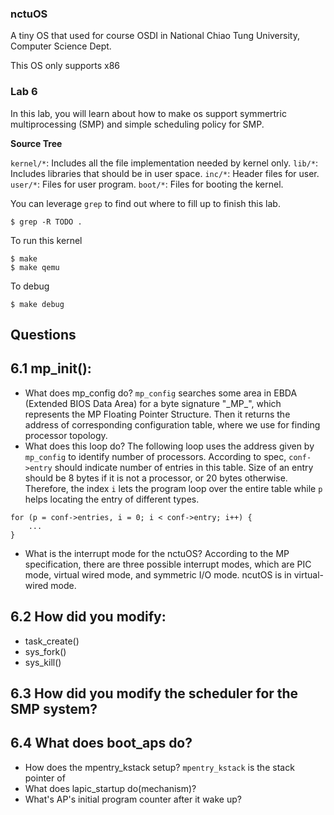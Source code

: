 ### nctuOS

A tiny OS that used for course OSDI in National Chiao Tung University, Computer Science Dept.

This OS only supports x86

### Lab 6

In this lab, you will learn about how to make os support symmertric multiprocessing (SMP) and simple scheduling policy for SMP.

**Source Tree**

`kernel/*`: Includes all the file implementation needed by kernel only.
`lib/*`: Includes libraries that should be in user space.
`inc/*`: Header files for user.
`user/*`: Files for user program.
`boot/*`: Files for booting the kernel.

You can leverage `grep` to find out where to fill up to finish this lab.

`$ grep -R TODO .`

To run this kernel

    $ make
    $ make qemu

To debug

    $ make debug

## Questions
## 6.1 mp_init():
* What does mp_config do?
    `mp_config` searches some area in EBDA (Extended BIOS Data Area) for a byte signature "\_MP_", which represents the MP Floating Pointer Structure. Then it returns the address of corresponding configuration table, where we use for finding processor topology.
* What does this loop do?
    The following loop uses the address given by `mp_config` to identify number of processors. According to spec, `conf->entry` should indicate number of entries in this table. Size of an entry should be 8 bytes if it is not a processor, or 20 bytes otherwise. Therefore, the index `i` lets the program loop over the entire table while `p` helps locating the entry of different types. 
```clike
for (p = conf->entries, i = 0; i < conf->entry; i++) {
    ...
}
```

* What is the interrupt mode for the nctuOS?
    According to the MP specification, there are three possible interrupt modes, which are PIC mode, virtual wired mode, and symmetric I/O mode. ncutOS is in virtual-wired mode.

## 6.2 How did you modify:
* task_create()
* sys_fork()
* sys_kill()
 
## 6.3 How did you modify the scheduler for the SMP system?

## 6.4 What does boot_aps do?
* How does the mpentry_kstack setup?
    `mpentry_kstack` is the stack pointer of 
* What does lapic_startup do(mechanism)?
* What's AP's initial program counter after it wake up?
